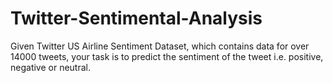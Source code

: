 # Twitter-Sentimental-Analysis

Given Twitter US Airline Sentiment Dataset, which contains data for over 14000 tweets, your task is to predict the sentiment of the tweet i.e. positive, negative or neutral.
